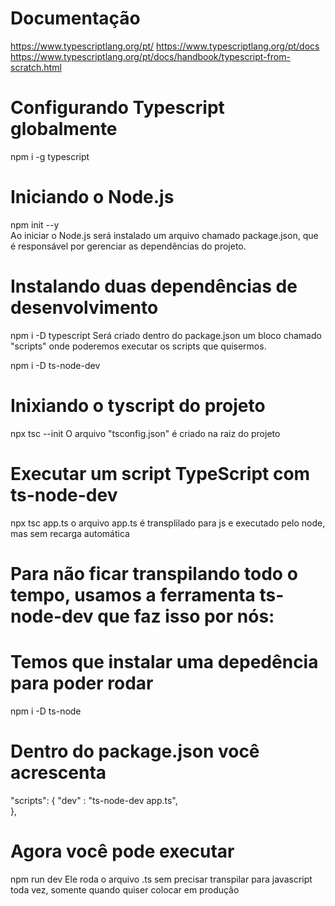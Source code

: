 # Documentação
https://www.typescriptlang.org/pt/
https://www.typescriptlang.org/pt/docs
https://www.typescriptlang.org/pt/docs/handbook/typescript-from-scratch.html

# Configurando Typescript globalmente
npm i -g typescript

# Iniciando o Node.js
npm init --y  
Ao iniciar o Node.js será instalado um arquivo chamado package.json, que é responsável por gerenciar as dependências do projeto.

# Instalando duas dependências de desenvolvimento
npm i -D typescript
Será criado dentro do package.json  um bloco chamado "scripts" onde poderemos executar os scripts que quisermos.

npm i -D ts-node-dev

# Inixiando o tyscript do projeto
npx tsc --init
O arquivo "tsconfig.json" é criado na raiz do projeto

# Executar um script TypeScript com ts-node-dev
npx tsc app.ts
o arquivo app.ts é transplilado  para js e executado pelo node, mas sem recarga automática

# Para não ficar transpilando  todo o tempo, usamos a ferramenta ts-node-dev que faz isso por nós:
# Temos que instalar uma depedência para poder rodar
npm i -D ts-node

# Dentro do package.json você acrescenta
"scripts": {
    "dev" : "ts-node-dev app.ts",    
},

# Agora você pode executar
npm run dev
Ele roda o arquivo .ts sem precisar transpilar para javascript toda vez, somente quando quiser colocar em produção